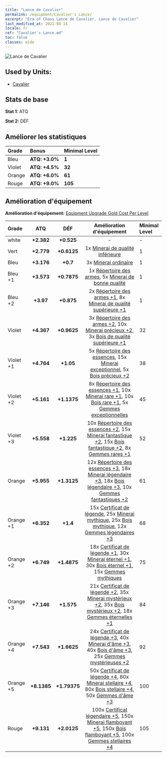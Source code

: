 ```yaml
---
title: "Lance de Cavalier"
permalink: /equipment/Cavalier's Lance/
excerpt: "Era of Chaos Lance de Cavalier. Lance de Cavalier"
last_modified_at: 2021-04-14
locale: fr
ref: "Cavalier's Lance.md"
toc: false
classes: wide
---
```


  ![Lance de Cavalier](/images/e/e_1061.png)

## Used by Units:

* [Cavalier](/fr/units/Cavalier/) 


## Stats de base
 **Stat 1:** ATQ

 **Stat 2:** DÉF

## Améliorer les statistiques

  |     Grade    |   Bonus | Minimal Level | 
  |:-------------|:--------|:--------------| 
  | Bleu | **ATQ: +3.0%** | **1** | 
  | Violet | **ATQ: +4.5%** | **32** | 
  | Orange | **ATQ: +6.0%** | **61** | 
  | Rouge | **ATQ: +9.0%** | **105** | 


## Amélioration d'équipement
 **Amélioration d'équipement:** [Equipment Upgrade Gold Cost Per Level](/equipment/EquipmentUpgradeCostPerLevel/) 

  |          Grade      | ATQ | DÉF | Amélioration d'équipement | Minimal Level |
  |:--------------------|:---------:|:---------:|:----------------:|:--------------|
  | white | **+2.382** | **+0.525** | - | - |
  | Vert | **+2.779** | **+0.6125** | 1x [Minerai de qualité inférieure](/fr/Items/mat_1/) | 1 |
  | Bleu | **+3.176** | **+0.7** | 3x [Minerai ordinaire](/fr/Items/mat_6/) | 1 |
  | Bleu +1 | **+3.573** | **+0.7875** | 1x [Répertoire des armes](/fr/Items/mat_18/), 5x [Minerai de bonne qualité](/fr/Items/mat_12/) | 1 |
  | Bleu +2 | **+3.97** | **+0.875** | 2x [Répertoire des armes +1](/fr/Items/mat_25/), 8x [Minerai de qualité supérieure +1](/fr/Items/mat_19/) | 1 |
  | Violet | **+4.367** | **+0.9625** | 3x [Répertoire des armes +2](/fr/Items/mat_32/), 10x [Minerai précieux +2](/fr/Items/mat_26/), 3x [Bois de qualité supérieure +1](/fr/Items/mat_20/) | 32 |
  | Violet +1 | **+4.764** | **+1.05** | 5x [Répertoire des essences](/fr/Items/mat_39/), 15x [Minerai exceptionnel](/fr/Items/mat_33/), 5x [Bois précieux +2](/fr/Items/mat_27/) | 38 |
  | Violet +2 | **+5.161** | **+1.1375** | 8x [Répertoire des essences +1](/fr/Items/mat_46/), 10x [Minerai rare +1](/fr/Items/mat_40/), 10x [Bois rare +1](/fr/Items/mat_41/), 5x [Gemmes exceptionnelles](/fr/Items/mat_37/) | 45 |
  | Violet +3 | **+5.558** | **+1.225** | 10x [Répertoire des essences +2](/fr/Items/mat_53/), 15x [Minerai fantastique +2](/fr/Items/mat_47/), 15x [Bois fantastique +2](/fr/Items/mat_48/), 8x [Gemmes rares +1](/fr/Items/mat_44/) | 52 |
  | Orange | **+5.955** | **+1.3125** | 12x [Répertoire des essences +3](/fr/Items/mat_60/), 18x [Minerai légendaire +3](/fr/Items/mat_54/), 18x [Bois légendaire +3](/fr/Items/mat_55/), 10x [Gemmes fantastiques +2](/fr/Items/mat_51/) | 61 |
  | Orange +1 | **+6.352** | **+1.4** | 15x [Certificat de légende](/fr/Items/mat_67/), 25x [Minerai mythique](/fr/Items/mat_61/), 25x [Bois mythique](/fr/Items/mat_62/), 12x [Gemmes légendaires +3](/fr/Items/mat_58/) | 68 |
  | Orange +2 | **+6.749** | **+1.4875** | 18x [Certificat de légende +1](/fr/Items/mat_74/), 30x [Minerai éternel +1](/fr/Items/mat_68/), 30x [Bois éternel +1](/fr/Items/mat_69/), 15x [Gemmes mythiques](/fr/Items/mat_65/) | 75 |
  | Orange +3 | **+7.146** | **+1.575** | 21x [Certificat de légende +2](/fr/Items/mat_81/), 35x [Minerai mystérieux +2](/fr/Items/mat_75/), 35x [Bois mystérieux +2](/fr/Items/mat_76/), 18x [Gemmes éternelles +1](/fr/Items/mat_72/) | 84 |
  | Orange +4 | **+7.543** | **+1.6625** | 24x [Certificat de légende +3](/fr/Items/mat_88/), 40x [Minerai d'âme +3](/fr/Items/mat_82/), 40x [Bois d'âme +3](/fr/Items/mat_83/), 25x [Gemmes mystérieuses +2](/fr/Items/mat_79/) | 92 |
  | Orange +5 | **+8.1385** | **+1.79375** | 50x [Certificat de légende +4](/fr/Items/mat_95/), 80x [Minerai stellaire +4](/fr/Items/mat_89/), 80x [Bois stellaire +4](/fr/Items/mat_90/), 50x [Gemmes d'âme +3](/fr/Items/mat_86/) | 100 |
  | Rouge | **+9.131** | **+2.0125** | 100x [Certificat légendaire +5](/fr/Items/mat_102/), 150x [Minerai flamboyant +5](/fr/Items/mat_96/), 150x [Bois flamboyant +5](/fr/Items/mat_97/), 100x [Gemmes stellaires +4](/fr/Items/mat_93/) | 105 |

